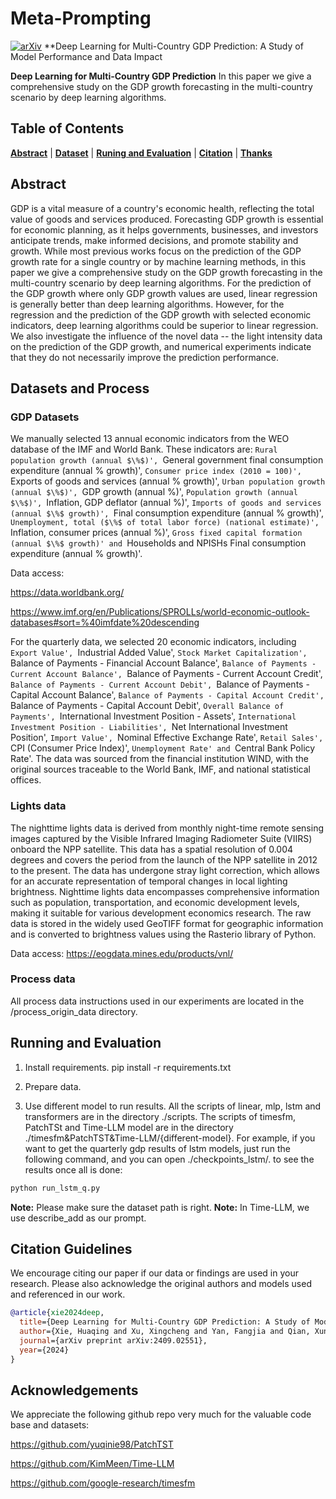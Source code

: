# Meta-Prompting

[![arXiv](https://img.shields.io/badge/arXiv-2409.02551v1-b31b1b.svg)](https://arxiv.org/abs/2409.02551v1) **Deep Learning for Multi-Country GDP Prediction: A Study of Model Performance and Data Impact


**Deep Learning for Multi-Country GDP Prediction** In this paper we give a comprehensive study on the GDP growth forecasting in the multi-country scenario by deep learning algorithms.

## Table of Contents

[**Abstract**](#abstract) | [**Dataset**](#datasets-and-process) | [**Runing and Evaluation**](#running-experiments-and-evaluation) | [**Citation**](#citation-guidelines) | [**Thanks**](#acknowledgements)


## Abstract
GDP is a vital measure of a country's economic health, reflecting the total value of goods and services produced. Forecasting GDP growth is essential for economic planning, as it helps governments, businesses, and investors anticipate trends, make informed decisions, and promote stability and growth. While most previous works focus on the prediction of the GDP growth rate for a single country or by machine learning methods, in this paper we give a comprehensive study on the GDP growth forecasting in the multi-country scenario by deep learning algorithms. For the prediction of the GDP growth where only GDP growth values are used, linear regression is generally better than deep learning algorithms. However, for the regression and the prediction of the GDP growth with selected economic indicators, deep learning algorithms could be superior to linear regression. We also investigate the influence of the novel data -- the light intensity data on the prediction of the GDP growth, and numerical experiments indicate that they do not necessarily improve the prediction performance.

## Datasets and Process

### GDP Datasets

We manually selected 13 annual economic indicators from the WEO database of the IMF and World Bank. These indicators are: `Rural population growth (annual $\%$)', `General government final consumption expenditure (annual $\%$ growth)', `Consumer price index (2010 = 100)', `Exports of goods and services (annual $\%$ growth)', `Urban population growth (annual $\%$)', `GDP growth (annual $\%$)', `Population growth (annual $\%$)', `Inflation, GDP deflator (annual $\%$)', `Imports of goods and services (annual $\%$ growth)', `Final consumption expenditure (annual $\%$ growth)', `Unemployment, total ($\%$ of total labor force) (national estimate)', `Inflation, consumer prices (annual $\%$)', `Gross fixed capital formation (annual $\%$ growth)' and `Households and NPISHs Final consumption expenditure (annual $\%$ growth)'.

Data access: 

https://data.worldbank.org/

https://www.imf.org/en/Publications/SPROLLs/world-economic-outlook-databases#sort=%40imfdate%20descending


For the quarterly data, we selected 20 economic indicators, including `Export Value', `Industrial Added Value', `Stock Market Capitalization', `Balance of Payments - Financial Account Balance', `Balance of Payments - Current Account Balance', `Balance of Payments - Current Account Credit', `Balance of Payments - Current Account Debit', `Balance of Payments - Capital Account Balance', `Balance of Payments - Capital Account Credit', `Balance of Payments - Capital Account Debit', `Overall Balance of Payments', `International Investment Position - Assets', `International Investment Position - Liabilities', `Net International Investment Position', `Import Value', `Nominal Effective Exchange Rate', `Retail Sales', `CPI (Consumer Price Index)', `Unemployment Rate' and `Central Bank Policy Rate'. The data was sourced from the financial institution WIND, with the original sources traceable to the World Bank, IMF, and national statistical offices.

### Lights data

The nighttime lights data is derived from monthly night-time remote sensing images captured by the Visible Infrared Imaging Radiometer Suite (VIIRS) onboard the NPP satellite. This data has a spatial resolution of 0.004 degrees and covers the period from the launch of the NPP satellite in 2012 to the present. The data has undergone stray light correction, which allows for an accurate representation of temporal changes in local lighting brightness. Nighttime lights data encompasses comprehensive information such as population, transportation, and economic development levels, making it suitable for various development economics research. The raw data is stored in the widely used GeoTIFF format for geographic information and is converted to brightness values using the Rasterio library of Python.

Data access: https://eogdata.mines.edu/products/vnl/

### Process data
All process data instructions used in our experiments are located in the /process_origin_data directory.


<!-- ## Results

All Results are stored in the `/outputs` directory.
-->


## Running and Evaluation

1. Install requirements. pip install -r requirements.txt

2. Prepare data.

3. Use different model to run results. All the scripts of linear, mlp, lstm and transformers are in the directory ./scripts. The scripts of timesfm, PatchTSt and Time-LLM model are in the directory ./timesfm&PatchTST&Time-LLM/{different-model}. For example, if you want to get the quarterly gdp results of lstm models, just run the following command, and you can open ./checkpoints_lstm/. to see the results once all is done:

```python
python run_lstm_q.py
```

**Note:** Please make sure the dataset path is right. 
**Note:** In Time-LLM, we use describe_add as our prompt.


## Citation Guidelines

We encourage citing our paper if our data or findings are used in your research. Please also acknowledge the original authors and models used and referenced in our work.

```bibtex
@article{xie2024deep,
  title={Deep Learning for Multi-Country GDP Prediction: A Study of Model Performance and Data Impact},
  author={Xie, Huaqing and Xu, Xingcheng and Yan, Fangjia and Qian, Xun and Yang, Yanqing},
  journal={arXiv preprint arXiv:2409.02551},
  year={2024}
}
```

## Acknowledgements

We appreciate the following github repo very much for the valuable code base and datasets:

https://github.com/yuqinie98/PatchTST

https://github.com/KimMeen/Time-LLM

https://github.com/google-research/timesfm
